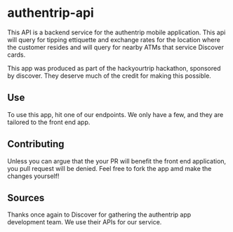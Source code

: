 # authentrip-api
This API is a backend service for the authentrip mobile application. This api will query for tipping ettiquette and exchange rates for the location where the customer resides and will query for nearby ATMs that service Discover cards.

This app was produced as part of the hackyourtrip hackathon, sponsored by discover. They deserve much of the credit for making this possible.

## Use
To use this app, hit one of our endpoints. We only have a few, and they are tailored to the front end app.

## Contributing
Unless you can argue that the your PR will benefit the front end application, you pull request will be denied. Feel free to fork the app amd make the changes yourself!

## Sources
Thanks once again to Discover for gathering the authentrip app development team. We use their APIs for our service.
